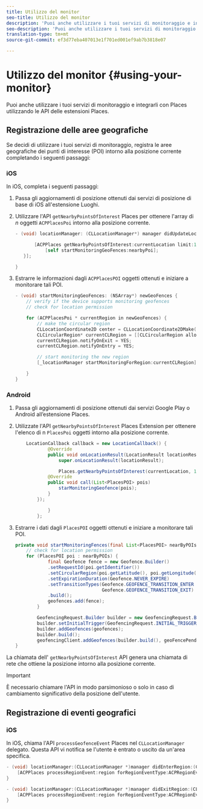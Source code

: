 ```yaml
---
title: Utilizzo del monitor
seo-title: Utilizzo del monitor
description: 'Puoi anche utilizzare i tuoi servizi di monitoraggio e integrarli con Places utilizzando le API delle estensioni Places. '
seo-description: 'Puoi anche utilizzare i tuoi servizi di monitoraggio e integrarli con Places utilizzando le API delle estensioni Places. '
translation-type: tm+mt
source-git-commit: ef3d77eba407013e1f701ed001ef9ab7b3818e07

---
```



# Utilizzo del monitor {#using-your-monitor}

Puoi anche utilizzare i tuoi servizi di monitoraggio e integrarli con Places utilizzando le API delle estensioni Places.

## Registrazione delle aree geografiche

Se decidi di utilizzare i tuoi servizi di monitoraggio, registra le aree geografiche dei punti di interesse (POI) intorno alla posizione corrente completando i seguenti passaggi:

### iOS

In iOS, completa i seguenti passaggi:

1. Passa gli aggiornamenti di posizione ottenuti dai servizi di posizione di base di iOS all'estensione Luoghi.

2. Utilizzare l'API `getNearbyPointsOfInterest` Places per ottenere l'array di *n* oggetti `ACPPlacesPoi` intorno alla posizione corrente.

   ```objective-c
   - (void) locationManager: (CLLocationManager*) manager didUpdateLocations: (NSArray<CLLocation*>*) locations {
   
          [ACPPlaces getNearbyPointsOfInterest:currentLocation limit:10 callback: ^ (NSArray<ACPPlacesPoi*>* _Nullable nearbyPoi) {
              [self startMonitoringGeoFences:nearbyPoi];
      }];
   
   }
   ```

3. Estrarre le informazioni dagli `ACPPlacesPOI` oggetti ottenuti e iniziare a monitorare tali POI.

   ```objective-c
   - (void) startMonitoringGeoFences: (NSArray*) newGeoFences {
       // verify if the device supports monitoring geofences
       // check for location permission
   
       for (ACPPlacesPoi * currentRegion in newGeoFences) {
           // make the circular region
           CLLocationCoordinate2D center = CLLocationCoordinate2DMake(currentRegion.latitude, currentRegion.longitude);
           CLCircularRegion* currentCLRegion = [[CLCircularRegion alloc] initWithCenter:center                                                                                                                              radius:currentRegion.radius                                                                                                                    identifier:currentRegion.identifier];
           currentCLRegion.notifyOnExit = YES;
           currentCLRegion.notifyOnEntry = YES;
   
           // start monitoring the new region
           [_locationManager startMonitoringForRegion:currentCLRegion];
   
       }
   }
   ```

### Android

1. Passa gli aggiornamenti di posizione ottenuti dai servizi Google Play o Android all’estensione Places.

2. Utilizzate l'API `getNearbyPointsOfInterest` Places Extension per ottenere l'elenco di n `PlacesPoi` oggetti intorno alla posizione corrente.

   ```java
       LocationCallback callback = new LocationCallback() {
               @Override
               public void onLocationResult(LocationResult locationResult) {
                   super.onLocationResult(locationResult);
   
                   Places.getNearbyPointsOfInterest(currentLocation, 10, new            AdobeCallback<List<PlacesPOI>>() {
               @Override
               public void call(List<PlacesPOI> pois)
                   starMonitoringGeofence(pois);
               }
           });
   
               }
           };
   ```

3. Estrarre i dati dagli `PlacesPOI` oggetti ottenuti e iniziare a monitorare tali POI.

   ```java
   private void startMonitoringFences(final List<PlacesPOI> nearByPOIs) {
       // check for location permission
       for (PlacesPOI poi : nearByPOIs) {
               final Geofence fence = new Geofence.Builder()
               .setRequestId(poi.getIdentifier())
               .setCircularRegion(poi.getLatitude(), poi.getLongitude(), poi.getRadius())
               .setExpirationDuration(Geofence.NEVER_EXPIRE)
               .setTransitionTypes(Geofence.GEOFENCE_TRANSITION_ENTER |
                                   Geofence.GEOFENCE_TRANSITION_EXIT)
               .build();
               geofences.add(fence);
           }
   
           GeofencingRequest.Builder builder = new GeofencingRequest.Builder();
           builder.setInitialTrigger(GeofencingRequest.INITIAL_TRIGGER_ENTER);
           builder.addGeofences(geofences);
           builder.build();
           geofencingClient.addGeofences(builder.build(), geoFencePendingIntent)
   }
   ```


La chiamata dell' `getNearbyPointsOfInterest` API genera una chiamata di rete che ottiene la posizione intorno alla posizione corrente.

>[!IMPORTANT]
>
>È necessario chiamare l'API in modo parsimonioso o solo in caso di cambiamento significativo della posizione dell'utente.

## Registrazione di eventi geografici

### iOS

In iOS, chiama l'API `processGeofenceEvent` Places nel `CLLocationManager` delegato. Questa API vi notifica se l'utente è entrato o uscito da un'area specifica.

```objective-c
- (void) locationManager:(CLLocationManager *)manager didEnterRegion:(CLRegion *)region {
    [ACPPlaces processRegionEvent:region forRegionEventType:ACPRegionEventTypeEntry];
}

- (void) locationManager:(CLLocationManager *)manager didExitRegion:(CLRegion *)region {
    [ACPPlaces processRegionEvent:region forRegionEventType:ACPRegionEventTypeExit];
}
```

